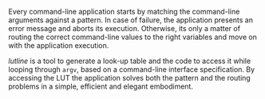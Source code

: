 Every command-line application starts by matching the command-line arguments
against a pattern. In case of failure, the application presents an error
message and aborts its execution. Otherwise, its only a matter of routing the
correct command-line values to the right variables and move on with the
application execution.

*lutline* is a tool to generate a look-up table and the code to access
it while looping through `argv`, based on a command-line interface
specification. By accessing the LUT the application solves both the pattern
and the routing problems in a simple, efficient and elegant embodiment.
